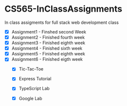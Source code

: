 # CS565-InClassAssignments
In class assigments for full stack web development class

- [x] Assignment1 - Finshed second Week
- [x] Assignment2 - Finished fourth week
- [x] Assignment3 - Finished eighth week
- [x] Assignment4 - Finished sixth week
- [x] Assignment5 - Finished eighth week
- [x] Assignment6 - Finished eigth week
    - [x] Tic-Tac-Toe
    - [x] Express Tutorial
    - [x] TypeScript Lab
    - [x] Google Lab


